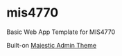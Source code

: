 # mis4770
Basic Web App Template for MIS4770

Built-on [Majestic Admin Theme](https://github.com/BootstrapDash/MajesticAdmin-Free-Bootstrap-Admin-Template)
